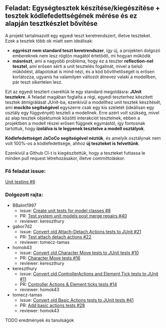 ## Feladat: Egységtesztek készítése/kiegészítése + tesztek kódlefedettségének mérése és ez alapján tesztkészlet bővítése

A projekt tartalmazott egy egyedi teszt keretrendszert, illetve teszteket. Ezek a tesztek több ok miatt sem ideálisak:
- **egyrészt nem standard teszt keretrendszer**, így új, a projekten dolgozó embereknek nem lesz rögtön magától értetődő, mi hogyan működik
- **másrészt**, ami a nagyobb probléma, hogy ez a teszter **reflection-nel tesztel**, ami erősen sérti a unit tesztelés fogalmát, mivel a belső működést, állapotokat is mind nézi, és a kód bővíthetőségét is erősen korlátozza, ugyanis ha valamilyen változót átnevez valaki a modellben, pár teszt sikertelen lesz.

Ezt az egyedi tesztert cseréltük le egy standard megoldásra: **JUnit tesztekre**. A feladat magában foglalta a régi, egyedi teszterhez készített tesztek átmigrálását JUnit-ba, ezenkívül a modellhez unit tesztek készítését, ami **mockito segítségével** egyszerre csak egy kis szeletét (ideálisan egy osztály egy függvényét) teszteli a modellnek. Erre azért volt szükség, mivel az alap tesztek objektumok közötti interakciót tesztelnek, ebben a projektben a modell részei erősen függnek egymástól, így fontosnak tartottuk, hogy **izolálva is le legyenek tesztelve a modell osztályok**.

**Kódlefedettséget JaCoCo segítségével néztük**, és amelyik osztálynak nem volt 100%-os a kódlefedettsége, ahhoz **új teszteket is felvettünk**. 

Ezenkívül a Github CI-t is kiegészítettük, hogy a teszteket futtassa le minden pull request létrehozásakor, illetve committoláskor.

### Fő feladat issue:
[Unit testing #6](https://github.com/BME-MIT-IET/iet-hf-2024-macaroni/issues/6)

### Dolgozott rajta:
- BBalint1997
  - issue: [Create unit tests for model classes #8](https://github.com/BME-MIT-IET/iet-hf-2024-macaroni/issues/8)
  - PR: [Test system unit models post merge repairs #40](https://github.com/BME-MIT-IET/iet-hf-2024-macaroni/pull/40)
  - reviewer: kereszthury
- gabor7d2
  - issue: [Convert old Attach-Detach Actions tests to JUnit #21](https://github.com/BME-MIT-IET/iet-hf-2024-macaroni/issues/21)
  - PR: [Test attach detach actions #22](https://github.com/BME-MIT-IET/iet-hf-2024-macaroni/pull/22)
  - reviewer: tomecz-tamas
- homok43
  - issue: [Convert old Character Move tests to JUnit tests #10](https://github.com/BME-MIT-IET/iet-hf-2024-macaroni/issues/10)
  - PR: [Character Move tests #16](https://github.com/BME-MIT-IET/iet-hf-2024-macaroni/pull/16)
  - reviewer: kereszthury
- kereszthury
  - issue: [Convert old ControllerActions and Element Tick tests to JUnit #11](https://github.com/BME-MIT-IET/iet-hf-2024-macaroni/issues/11)
  - PR: [Controller Actions & Element ticks tests #14](https://github.com/BME-MIT-IET/iet-hf-2024-macaroni/pull/14)
  - reviewer: homok43
- tomecz-tamas
  - issue: [Convert old Basic Actions tests to JUnit tests #41](https://github.com/BME-MIT-IET/iet-hf-2024-macaroni/issues/41)
  - PR: [Add basic actions tests #28](https://github.com/BME-MIT-IET/iet-hf-2024-macaroni/pull/28)
  - reviewer: homok43

TODO eredmények és tanulságok